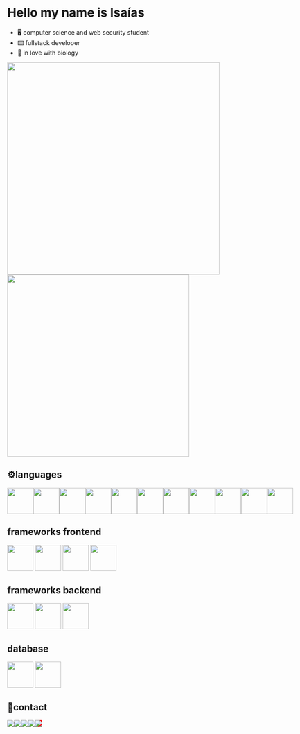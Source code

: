 # Hello my name is Isaías

- 🖥️ computer science and web security student
- ⌨️ fullstack developer
- 🌱 in love with biology

<div>
<img width="490px" src="https://github-readme-stats.vercel.app/api/top-langs/?username=isaias-silva&show_icons=true&title_color=fff&icon_color=79ff97&text_color=9f9f9f&bg_color=151515">
 
  <img width="420px" src="https://github-readme-stats.vercel.app/api?username=isaias-silva&show_icons=true&title_color=fff&icon_color=79ff97&text_color=9f9f9f&bg_color=151515&layout=compact">



</div>
 <h2>⚙️languages</h2>
 <div style="display:flex">
 <img src="https://cdn.jsdelivr.net/gh/devicons/devicon/icons/html5/html5-original.svg" width="60px"/>
<img src="https://cdn.jsdelivr.net/gh/devicons/devicon/icons/css3/css3-original.svg" width="60px" />
<img src="https://cdn.jsdelivr.net/gh/devicons/devicon/icons/javascript/javascript-original.svg" width="60px" />
<img src="https://cdn.jsdelivr.net/gh/devicons/devicon/icons/typescript/typescript-original.svg" width="60px" />
   <img src="https://cdn.jsdelivr.net/gh/devicons/devicon/icons/java/java-original-wordmark.svg" width="60px">
 <img src="https://cdn.jsdelivr.net/gh/devicons/devicon/icons/python/python-original.svg"  width="60px"/>
 <img src="https://cdn.jsdelivr.net/gh/devicons/devicon/icons/rust/rust-plain.svg" width="60px"/>
 <img src="https://cdn.jsdelivr.net/gh/devicons/devicon/icons/c/c-plain.svg" width="60px" />   
<img src="https://cdn.jsdelivr.net/gh/devicons/devicon/icons/cplusplus/cplusplus-original.svg" width="60px"/>
<img src="https://cdn.jsdelivr.net/gh/devicons/devicon/icons/bash/bash-original.svg" width="60px"/>
<img src="https://cdn.iconscout.com/icon/free/png-512/prolog-458170.png?w=256&f=avif" width="60px"/>
</div>
<div>
 <h2> frameworks frontend</h2>

<img src="https://cdn.jsdelivr.net/gh/devicons/devicon/icons/react/react-original.svg" width="60px"/>
<img src="https://cdn.jsdelivr.net/gh/devicons/devicon/icons/nextjs/nextjs-original-wordmark.svg" width="60px" />
<img src="https://cdn.jsdelivr.net/gh/devicons/devicon/icons/vuejs/vuejs-original.svg" width="60px" />
 <img src="https://cdn.jsdelivr.net/gh/devicons/devicon/icons/bootstrap/bootstrap-original.svg" width="60px" />

</div>
<div>
 <h2> frameworks backend</h2>
<img src="https://cdn.jsdelivr.net/gh/devicons/devicon/icons/socketio/socketio-original.svg" width="60px" />
<img src="https://cdn.jsdelivr.net/gh/devicons/devicon/icons/express/express-original.svg" width="60px" />
<img src="https://cdn.jsdelivr.net/gh/devicons/devicon/icons/nestjs/nestjs-plain.svg" width="60px" />

 </div>
<div>
 <h2>database</h2>
 <img src="https://cdn.jsdelivr.net/gh/devicons/devicon/icons/mongodb/mongodb-plain-wordmark.svg" width="60px"/>
<img src="https://cdn.jsdelivr.net/gh/devicons/devicon/icons/mysql/mysql-original-wordmark.svg" width="60px" />

 </div>
  <h2>📲contact</h2>
<div style="display:flex">
  <a href="mailto:isaiasgarraeluta@gmail.com?" target="_blank"> <img src="https://img.shields.io/badge/Gmail-D14836?style=for-the-badge&logo=gmail&logoColor=white"/></a> 
  <a href="https://www.linkedin.com/in/isa%C3%ADas-santos-b8b2181a3/" target="_blank">
  <img src="https://img.shields.io/badge/LinkedIn-0077B5?style=for-the-badge&logo=linkedin&logoColor=white"/>
  </a>
  <a href="https://www.instagram.com/isaias.sanntoss/" target="_blank"><img src="https://img.shields.io/badge/Instagram-E4405F?style=for-the-badge&logo=instagram&logoColor=white"/></a>
   <a href="https://twitter.com/IsaasSa00147683" target="_blank"><img src="https://img.shields.io/badge/Twitter-1DA1F2?style=for-the-badge&logo=twitter&logoColor=white"/></a>
 <a href="https://zackblack.vercel.app/" style="background:red" target="_blank">
 <img src="https://img.shields.io/badge/website-000000?style=for-the-badge&logo=About.me&logoColor=white"/>
 </a>
</div>





